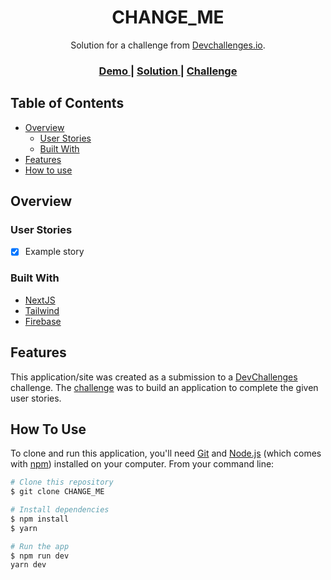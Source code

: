 <!-- Please update value of CHANGE_ME  -->

<h1 align="center">CHANGE_ME</h1>

<div align="center">
   Solution for a challenge from  <a href="http://devchallenges.io" target="_blank">Devchallenges.io</a>.
</div>

<div align="center">
  <h3>
    <a href="CHANGE_ME">
      Demo
    </a>
    <span> | </span>
    <a href="CHANGE_ME">
      Solution
    </a>
    <span> | </span>
    <a href="CHANGE_ME">
      Challenge
    </a>
  </h3>
</div>

<!-- TABLE OF CONTENTS -->

## Table of Contents

- [Overview](#overview)
  - [User Stories](#user-stories)
  - [Built With](#built-with)
- [Features](#features)
- [How to use](#how-to-use)

<!-- OVERVIEW -->

## Overview

<!-- In this devchallenge i learned how to actually create reusable component, storybook and tailwind -->

### User Stories

- [x] Example story

### Built With

- [NextJS](https://nextjs.org/)
- [Tailwind](https://tailwindcss.com/)
- [Firebase](https://firebase.google.com/)
  <!-- - [Storybook](https://storybook.js.org/) -->
  <!-- - [API](CHANGE_ME) -->

## Features

This application/site was created as a submission to a [DevChallenges](https://devchallenges.io/challenges) challenge. The [challenge](CHANGE_ME) was to build an application to complete the given user stories.

## How To Use

To clone and run this application, you'll need [Git](https://git-scm.com) and [Node.js](https://nodejs.org/en/download/) (which comes with [npm](http://npmjs.com)) installed on your computer. From your command line:

```bash
# Clone this repository
$ git clone CHANGE_ME

# Install dependencies
$ npm install
$ yarn

# Run the app
$ npm run dev
yarn dev
```
